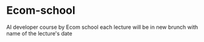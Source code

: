 # Ecom-school
AI developer course by Ecom school
each lecture will be in new brunch with name of the lecture's date
